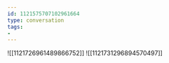```yaml
---
id: 1121575707102961664
type: conversation
tags:
- 
---
```

![[1121726961489866752]]
![[1121731296894570497]]

